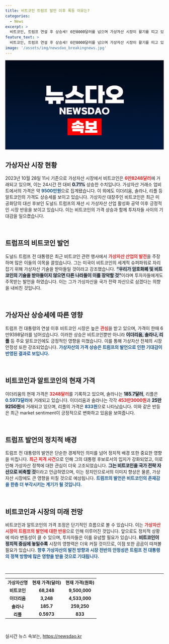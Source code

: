 ```yaml
---
title: 비트코인 트럼프 발언 이후 폭등 이유는?
categories:
  - News
excerpt: >
  비트코인, 트럼프 연설 후 상승세! 6만8000달러를 넘으며 가상자산 시장이 활기를 띠고 있다. 트럼프의 재선 공약은 암호화폐에 대한 긍정적 기대를 증폭시키고, 알트코인들도 함께 상승 중이다. 클릭해서 더 알아보세요!
feature_text: >
  비트코인, 트럼프 연설 후 상승세! 6만8000달러를 넘으며 가상자산 시장이 활기를 띠고 있다. 트럼프의 재선 공약은 암호화폐에 대한 긍정적 기대를 증폭시키고, 알트코인들도 함께 상승 중이다. 클릭해서 더 알아보세요!
image: '/assets/img/newsdao_breakingnews.jpg'
---
```


<p><img src="/assets/img/newsdao_breakingnews.jpg" alt="flaretime 속보" /></p>

<h2 data-ke-size="size26">가상자산 시장 현황</h2>

<p data-ke-size="size16">2023년 10월 28일 11시 기준으로 가상자산 시장에서 비트코인은 <b><span style="color: #ee2323;">6만8248달러</span></b>에 거래되고 있으며, 이는 24시간 전 대비 <b><span style="background-color: #21538527;">0.71%</span></b> 상승한 수치입니다. 가상자산 거래소 업비트에서의 가격은 약 <b><span style="color: #1a5490;">9500만원</span></b>으로 집계됐습니다. 이 외에도 이더리움, 솔라나, 리플 등 알트코인의 가격도 상승세를 보이고 있습니다. 가상자산 대장주인 비트코인은 최근 미 공화당의 대선 후보인 도널드 트럼프의 재선 시 가상자산 산업 활성화 공약 이후 긍정적인 시장 반응을 보이고 있습니다. 이는 비트코인의 가격 상승과 함께 투자자들 사이의 기대감을 일으켰습니다.</p>

<p data-ke-size="size16">&nbsp;</p>

<h2 data-ke-size="size26">트럼프의 비트코인 발언</h2>

<p data-ke-size="size16">도널드 트럼프 전 대통령은 최근 비트코인 관련 행사에서 <b><span style="color: #ee2323;">가상자산 산업의 발전</span></b>을 주장하며 많은 이들의 이목을 끌었습니다. 그는 미국이 비트코인의 세계적 슈퍼파워로 자리잡기 위해 가상자산 기술을 받아들일 것이라고 강조했습니다. <b><span style="background-color: #21538527;">“우리가 암호화폐 및 비트코인의 기술을 받아들이지 않으면 다른 나라들이 이를 장악할 것”</span></b>이라며 투자자들에게도 주목받는 발언을 하였습니다. 이는 그가 가상자산을 국가 전략 자산으로 삼겠다는 의향을 내비친 것입니다.</p>

<p data-ke-size="size16">&nbsp;</p>

<h2 data-ke-size="size26">가상자산 상승세에 따른 영향</h2>

<p data-ke-size="size16">트럼프 전 대통령의 연설 이후 비트코인 시장은 높은 <b><span style="color: #ee2323;">관심</span></b>을 받고 있으며, 가격이 한때 6만9398달러를 넘어섰습니다. 이러한 상승은 비트코인뿐만 아니라 <b><span style="background-color: #21538527;">이더리움, 솔라나, 리플</span></b> 등 주요 알트코인에도 긍정적인 영향을 미쳤습니다. 이를 통해 가상자산 전체의 시장 안정성 또한 강조되었습니다. <b><span style="color: #1a5490;">가상자산의 가격 상승은 트럼프의 발언으로 인한 기대감이 반영된 결과로 보입니다.</span></b></p>

<p data-ke-size="size16">&nbsp;</p>

<h2 data-ke-size="size26">비트코인과 알트코인의 현재 가격</h2>

<p data-ke-size="size16">이더리움의 현재 가격은 <b><span style="color: #ee2323;">3248달러</span></b>를 기록하고 있으며, 솔라나는 <b><span style="background-color: #21538527;">185.7달러</span></b>, 리플은 <b><span style="color: #1a5490;">0.5973달러</span></b>에 거래되고 있습니다. 이더리움과 솔라나는 각각 <b><span style="color: #ee2323;">453만3000원</span></b>과 <b><span style="background-color: #21538527;">25만9250원</span></b>에 거래되고 있으며, 리플의 가격은 <b><span style="color: #1a5490;">833원</span></b>으로 나타났습니다. 이와 같은 반등은 최근 market sentiment이 긍정적으로 변화하고 있음을 보여줍니다.</p>

<p data-ke-size="size16">&nbsp;</p>

<h2 data-ke-size="size26">트럼프 발언의 정치적 배경</h2>

<p data-ke-size="size16">트럼프 전 대통령의 발언은 단순한 경제적인 의미를 넘어 정치적 배경 또한 중요한 영향을 미칩니다. <b><span style="color: #ee2323;">최근 피격 사건</span></b>으로 인해 그의 대통령 후보로서의 입지가 강화되었고, 이로 인해 가상자산 정책에 대한 관심이 더욱 고조되었습니다. <b><span style="background-color: #21538527;">그는 비트코인을 국가 전략 자산으로 비축할 것</span></b>이라고 언급하였으며, 이는 정치인으로서의 이미지 향상은 물론, 가상자산 시장에도 큰 영향을 미칠 것으로 예상됩니다. <b><span style="color: #1a5490;">트럼프의 발언은 비트코인의 존재감을 한층 더 부각시키는 계기가 될 것입니다.</span></b></p>

<p data-ke-size="size16">&nbsp;</p>

<h2 data-ke-size="size26">비트코인과 시장의 미래 전망</h2>

<p data-ke-size="size16">비트코인과 알트코인의 가격 조정은 단기적인 흐름으로 볼 수 있습니다. 이는 <b><span style="color: #ee2323;">가상자산 시장이 트럼프의 발언에 대한 반응</span></b>으로 인해 이루어진 것입니다. 앞으로도 정치적 상황에 따라 변동성이 클 수 있으며, 투자자들은 이를 유념할 필요가 있습니다. <b><span style="background-color: #21538527;">비트코인이 정치적 중심에 놓일수록</span></b> 시장의 영향력은 더욱 커질 것이므로, 이점 또한 곰곰이 따져볼 필요가 있습니다. <b><span style="color: #1a5490;">향후 가상자산의 발전 방향과 시장 전반의 안정성은 트럼프 전 대통령의 정책 방향에 많은 영향을 받을 것으로 기대됩니다.</span></b></p>

<p data-ke-size="size16">&nbsp;</p>

<hr>

<table style="width: 100%; border-collapse: collapse;">
<tbody>
<tr>
<td style="text-align: center; height: 17px;"><b>가상자산명</b></td>
<td style="text-align: center; height: 17px;"><b>현재 가격(달러)</b></td>
<td style="text-align: center; height: 17px;"><b>현재 가격(원화)</b></td>
</tr>
<tr>
<td style="text-align: center; height: 17px;"><b>비트코인</b></td>
<td style="text-align: center; height: 17px;"><b>68,248</b></td>
<td style="text-align: center; height: 17px;"><b>9,500,000</b></td>
</tr>
<tr>
<td style="text-align: center; height: 17px;"><b>이더리움</b></td>
<td style="text-align: center; height: 17px;"><b>3,248</b></td>
<td style="text-align: center; height: 17px;"><b>4,533,000</b></td>
</tr>
<tr>
<td style="text-align: center; height: 17px;"><b>솔라나</b></td>
<td style="text-align: center; height: 17px;"><b>185.7</b></td>
<td style="text-align: center; height: 17px;"><b>259,250</b></td>
</tr>
<tr>
<td style="text-align: center; height: 17px;"><b>리플</b></td>
<td style="text-align: center; height: 17px;"><b>0.5973</b></td>
<td style="text-align: center; height: 17px;"><b>833</b></td>
</tr>
</tbody>
</table>

<p data-ke-size="size16">&nbsp;</p>
실시간 뉴스 속보는, <a href="https://newsdao.kr" rel="dofollow">https://newsdao.kr</a>


